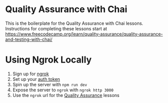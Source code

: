 # Quality Assurance with Chai

This is the boilerplate for the Quality Assurance with Chai lessons. Instructions for completing these lessons start at https://www.freecodecamp.org/learn/quality-assurance/quality-assurance-and-testing-with-chai/

# Using Ngrok Locally

1. Sign up for [ngrok](https://ngrok.com/)
2. Set up your [auth token](https://dashboard.ngrok.com/get-started/setup)
3. Spin up the server with `npm run dev`
4. Expose the server to `ngrok` with `ngrok http 3000`
5. Use the `ngrok` url for the [Quality Assurance](https://www.freecodecamp.org/learn/quality-assurance/) lessons
